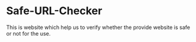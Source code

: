 # Safe-URL-Checker
This is website which help us to verify whether the provide website is safe or not for the use.
